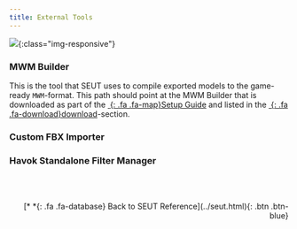 ```yaml
---
title: External Tools
---
```

![](/modding-reference/assets/images/reference/seut/preferences_2.png){:class="img-responsive"}

### MWM Builder
This is the tool that SEUT uses to compile exported models to the game-ready `MWM`-format. This path should point at the MWM Builder that is downloaded as part of the [*&nbsp;*{: .fa .fa-map}Setup Guide](/modding-reference/tutorials/3d-modelling/seut/setup) and listed in the [*&nbsp;*{: .fa .fa-download}download](/modding-reference/tools/3d-modelling/seut/download)-section.

### Custom FBX Importer

### Havok Standalone Filter Manager


<br><br/>
<p style="text-align:right">[*&nbsp;*{: .fa .fa-database} Back to SEUT Reference](../seut.html){: .btn .btn-blue}</p>